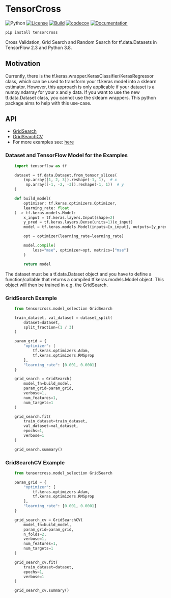 # TensorCross

![Python](https://img.shields.io/badge/python-%203.8-blue)
[![License](https://camo.githubusercontent.com/890acbdcb87868b382af9a4b1fac507b9659d9bf/68747470733a2f2f696d672e736869656c64732e696f2f62616467652f6c6963656e73652d4d49542d626c75652e737667)](https://github.com/franneck94/TensorCross/blob/main/LICENSE)
[![Build](https://github.com/franneck94/TensorCross/workflows/Test/badge.svg)](https://github.com/franneck94/TensorCross/actions?query=workflow%3A%22Test+and+Coverage%22)
[![codecov](https://codecov.io/gh/franneck94/TensorCross/branch/main/graph/badge.svg)](https://codecov.io/gh/franneck94/TensorCross)
[![Documentation](https://img.shields.io/badge/ref-Documentation-blue)](https://franneck94.github.io/TensorCross-Docs/)

```bash
pip install tensorcross
```

Cross Validation, Grid Search and Random Search for tf.data.Datasets in TensorFlow 2.3 and Python 3.8.

## Motivation

Currently, there is the tf.keras.wrapper.KerasClassifier/KerasRegressor class,
which can be used to transform your tf.keras model into a sklearn estimator.
However, this approach is only applicable if your dataset is a numpy.ndarray
for your x and y data.
If you want to use the new tf.data.Dataset class, you cannot use the sklearn
wrappers.
This python package aims to help with this use-case.

## API

- [GridSearch](#GridSearch-Example)
- [GridSearchCV](#GridSearchCV-Example)
- For more examples see: [here](examples/)

### Dataset and TensorFlow Model for the Examples

```python
    import tensorflow as tf

    dataset = tf.data.Dataset.from_tensor_slices(
        (np.array([1, 2, 3]).reshape(-1, 1),  # x
         np.array([-1, -2, -3]).reshape(-1, 1))  # y
    )

    def build_model(
        optimizer: tf.keras.optimizers.Optimizer,
        learning_rate: float
    ) -> tf.keras.models.Model:
        x_input = tf.keras.layers.Input(shape=2)
        y_pred = tf.keras.layers.Dense(units=1)(x_input)
        model = tf.keras.models.Model(inputs=[x_input], outputs=[y_pred])

        opt = optimizer(learning_rate=learning_rate)

        model.compile(
            loss="mse", optimizer=opt, metrics=["mse"]
        )

        return model
```

The dataset must be a tf.data.Dataset object and you have to define a
function/callable that returns a compiled tf.keras.models.Model object.
This object will then be trained in e.g. the GridSearch.

### GridSearch Example

```python
    from tensorcross.model_selection GridSearch

    train_dataset, val_dataset = dataset_split(
        dataset=dataset,
        split_fraction=(1 / 3)
    )

    param_grid = {
        "optimizer": [
            tf.keras.optimizers.Adam,
            tf.keras.optimizers.RMSprop
        ],
        "learning_rate": [0.001, 0.0001]
    }

    grid_search = GridSearch(
        model_fn=build_model,
        param_grid=param_grid,
        verbose=1,
        num_features=1,
        num_targets=1
    )

    grid_search.fit(
        train_dataset=train_dataset,
        val_dataset=val_dataset,
        epochs=1,
        verbose=1
    )

    grid_search.summary()
```

### GridSearchCV Example

```python
    from tensorcross.model_selection GridSearch

    param_grid = {
        "optimizer": [
            tf.keras.optimizers.Adam,
            tf.keras.optimizers.RMSprop
        ],
        "learning_rate": [0.001, 0.0001]
    }

    grid_search_cv = GridSearchCV(
        model_fn=build_model,
        param_grid=param_grid,
        n_folds=2,
        verbose=1,
        num_features=1,
        num_targets=1
    )

    grid_search_cv.fit(
        train_dataset=dataset,
        epochs=1,
        verbose=1
    )

    grid_search_cv.summary()
```
